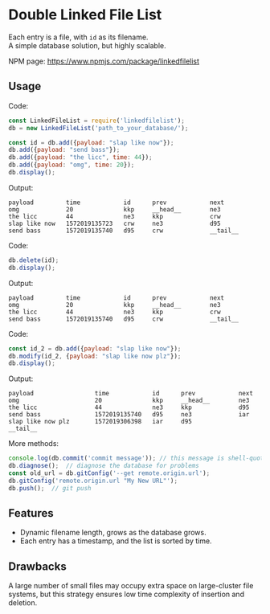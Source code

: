 # Double Linked File List
Each entry is a file, with `id` as its filename.  
A simple database solution, but highly scalable.  

NPM page: https://www.npmjs.com/package/linkedfilelist  

## Usage
Code:  
```js
const LinkedFileList = require('linkedfilelist');
db = new LinkedFileList('path_to_your_database/');

const id = db.add({payload: "slap like now"});
db.add({payload: "send bass"});
db.add({payload: "the licc", time: 44});
db.add({payload: "omg", time: 20});
db.display();
```
Output:  
```
payload         time            id      prev            next
omg             20              kkp     __head__        ne3
the licc        44              ne3     kkp             crw
slap like now   1572019135723   crw     ne3             d95
send bass       1572019135740   d95     crw             __tail__
```
Code:  
```js
db.delete(id);
db.display();
```
Output:  
```
payload         time            id      prev            next
omg             20              kkp     __head__        ne3
the licc        44              ne3     kkp             crw
send bass       1572019135740   d95     crw             __tail__
```
Code: 
```js
const id_2 = db.add({payload: "slap like now"});
db.modify(id_2, {payload: "slap like now plz"});
db.display();
```
Output: 
```
payload                 time            id      prev            next
omg                     20              kkp     __head__        ne3
the licc                44              ne3     kkp             d95
send bass               1572019135740   d95     ne3             iar
slap like now plz       1572019306398   iar     d95             __tail__
```
More methods: 
```js
console.log(db.commit('commit message')); // this message is shell-quoted  
db.diagnose();  // diagnose the database for problems
const old_url = db.gitConfig('--get remote.origin.url');
db.gitConfig('remote.origin.url "My New URL"');
db.push();  // git push
```

## Features
* Dynamic filename length, grows as the database grows.  
* Each entry has a timestamp, and the list is sorted by time.  

## Drawbacks
A large number of small files may occupy extra space on large-cluster file systems, but this strategy ensures low time complexity of insertion and deletion.  
